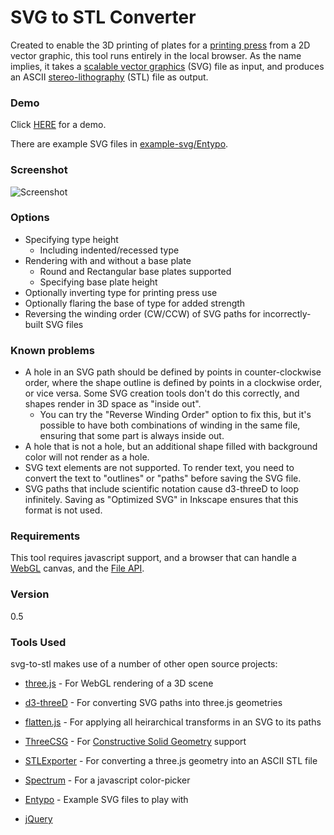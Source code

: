 # SVG to STL Converter
Created to enable the 3D printing of plates for a [printing press] from a 2D vector graphic, this tool runs entirely in the local browser. As the name implies, it takes a [scalable vector graphics] \(SVG\) file as input, and produces an ASCII [stereo-lithography] \(STL\) file as output.

### Demo
Click [HERE](https://weinshel.github.io/svg-to-stl/) for a demo.

There are example SVG files in [example-svg/Entypo].

### Screenshot
 ![Screenshot](https://github.com/rcalme/svg-to-stl/blob/master/screenshot.png)

### Options
  - Specifying type height
    - Including indented/recessed type
  - Rendering with and without a base plate
    - Round and Rectangular base plates supported
    - Specifying base plate height
  - Optionally inverting type for printing press use
  - Optionally flaring the base of type for added strength
  - Reversing the winding order (CW/CCW) of SVG paths for incorrectly-built SVG files

### Known problems
  - A hole in an SVG path should be defined by points in counter-clockwise order, where the shape outline is defined by points in a clockwise order, or vice versa. Some SVG creation tools don't do this correctly, and shapes render in 3D space as "inside out".
    - You can try the "Reverse Winding Order" option to fix this, but it's possible to have both combinations of winding in the same file, ensuring that some part is always inside out.
  - A hole that is not a hole, but an additional shape filled with background color will not render as a hole.
  - SVG text elements are not supported. To render text, you need to convert the text to "outlines" or "paths" before saving the SVG file.
  - SVG paths that include scientific notation cause d3-threeD to loop infinitely. Saving as "Optimized SVG" in Inkscape ensures that this format is not used.

### Requirements
This tool requires javascript support, and a browser that can handle a [WebGL] canvas, and the [File API].

### Version
0.5

### Tools Used
svg-to-stl makes use of a number of other open source projects:
* [three.js] - For WebGL rendering of a 3D scene
* [d3-threeD] - For converting SVG paths into three.js geometries
* [flatten.js] - For applying all heirarchical transforms in an SVG to its paths
* [ThreeCSG] - For [Constructive Solid Geometry] support
* [STLExporter] - For converting a three.js geometry into an ASCII STL file
* [Spectrum] - For a javascript color-picker
* [Entypo] - Example SVG files to play with
* [jQuery]


   [printing press]: <https://en.wikipedia.org/wiki/Printing_press>
   [scalable vector graphics]: <https://en.wikipedia.org/wiki/Scalable_Vector_Graphics>
   [stereo-lithography]: <https://en.wikipedia.org/wiki/STL_(file_format)>
   [example-svg/Entypo]: </example-svg/Entypo>
   [WebGL]: <https://developer.mozilla.org/en-US/docs/Web/API/WebGL_API>
   [File API]: <http://www.w3.org/TR/FileAPI/>
   [Constructive Solid Geometry]: <https://en.wikipedia.org/wiki/Constructive_solid_geometry>
   [three.js]: <https://github.com/mrdoob/three.js>
   [d3-threeD]: <https://github.com/asutherland/d3-threeD>
   [flatten.js]: <https://gist.github.com/timo22345/9413158>
   [ThreeCSG]: <https://github.com/chandlerprall/ThreeCSG>
   [STLExporter]: <https://gist.github.com/kjlubick/fb6ba9c51df63ba0951f>
   [Spectrum]: <https://github.com/bgrins/spectrum>
   [Entypo]: <http://www.entypo.com>
   [jQuery]: <https://jquery.com/>
